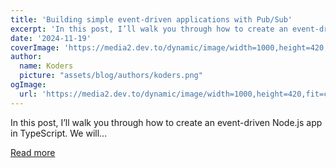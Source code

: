 ```yaml
---
title: 'Building simple event-driven applications with Pub/Sub'
excerpt: 'In this post, I’ll walk you through how to create an event-driven Node.js app in TypeScript. We will...'
date: '2024-11-19'
coverImage: 'https://media2.dev.to/dynamic/image/width=1000,height=420,fit=cover,gravity=auto,format=auto/https%3A%2F%2Fdev-to-uploads.s3.amazonaws.com%2Fuploads%2Farticles%2Fgv5zzu0r9xvkxgmnzkks.png'
author:
  name: Koders
  picture: "assets/blog/authors/koders.png"
ogImage:
  url: 'https://media2.dev.to/dynamic/image/width=1000,height=420,fit=cover,gravity=auto,format=auto/https%3A%2F%2Fdev-to-uploads.s3.amazonaws.com%2Fuploads%2Farticles%2Fgv5zzu0r9xvkxgmnzkks.png'
---
```


In this post, I’ll walk you through how to create an event-driven Node.js app in TypeScript. We will...

[Read more](https://dev.to/encore/building-simple-event-driven-applications-with-pubsub-k57)
